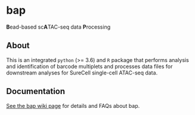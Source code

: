 # bap
**B**ead-based sc**A**TAC-seq data **P**rocessing

## About
This is an integrated `python` (>= 3.6) and `R` package that
performs analysis and identification of barcode multiplets and processes
data files for downstream analyses for SureCell single-cell ATAC-seq data. 

## Documentation

[See the bap wiki page](https://github.com/caleblareau/bap/wiki) for details and FAQs about bap.



